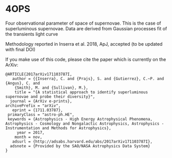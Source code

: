 # 4OPS
Four observational parameter of space of supernovae. This is the case of superluminous supernovae. Data are derived from Gaussian processes fit of the transients light curve

Methodology reported in Inserra et al. 2018, ApJ, accepted (to be updated with final DOI)

If you make use of this code, please cite the paper which is currently on the ArXiv:

```
@ARTICLE{2017arXiv171103787I,
   author = {{Inserra}, C. and {Prajs}, S. and {Gutierrez}, C.~P. and {Angus}, C. and 
	{Smith}, M. and {Sullivan}, M.},
    title = "{A statistical approach to identify superluminous supernovae and probe their diversity}",
  journal = {ArXiv e-prints},
archivePrefix = "arXiv",
   eprint = {1711.03787},
 primaryClass = "astro-ph.HE",
 keywords = {Astrophysics - High Energy Astrophysical Phenomena, Astrophysics - Cosmology and Nongalactic Astrophysics, Astrophysics - Instrumentation and Methods for Astrophysics},
     year = 2017,
    month = nov,
   adsurl = {http://adsabs.harvard.edu/abs/2017arXiv171103787I},
  adsnote = {Provided by the SAO/NASA Astrophysics Data System}
}
```
